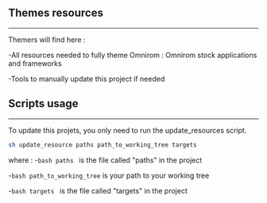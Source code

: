 ## Themes resources ##
------------------
Themers will find here :

-All resources needed to fully theme Omnirom : Omnirom stock applications and frameworks

-Tools to manually update this project if needed

## Scripts usage ##
------------------
To update this projets, you only need to run the update_resources script.

```bash
sh update_resource paths path_to_working_tree targets
```
where :
-```bash paths ``` is the file called "paths" in the project

-```bash path_to_working_tree``` is your path to your working tree

-```bash targets ``` is the file called "targets" in the project


